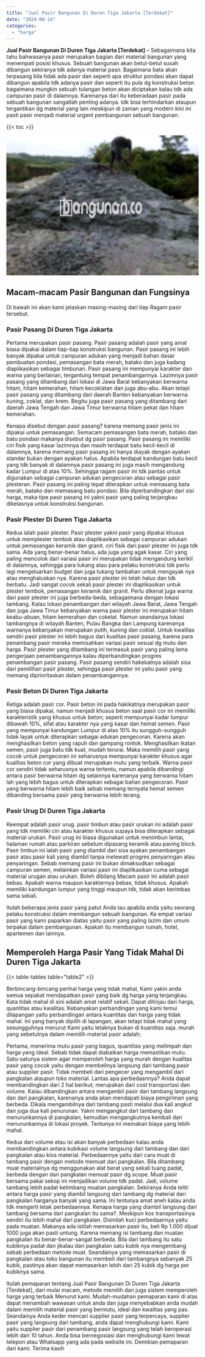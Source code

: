 ```yaml
---
title: "Jual Pasir Bangunan Di Duren Tiga Jakarta [Terdekat]"
date: "2024-08-14"
categories: 
  - "harga"
---
```


**Jual Pasir Bangunan Di Duren Tiga Jakarta \[Terdekat\]** – Sebagaimana kita tahu bahwasanya pasir merupakan bagian dari material bangunan yang menempati posisi khusus. Sebuah bangunan akan betul-betul susah dibangun sekiranya tdk adanya material pasir. Bagaimana bata akan terpasang bila tidak ada pasir dan seperti apa struktur pondasi akan dapat dibangun apabila tdk adanya pasir dan seperti itu pula dg konstruksi beton bagaimana mungkin sebuah tulangan beton akan diciptakan kalau tdk ada campuran pasir di dalamnya. Karenanya dari itu keberadaan pasir pada sebuah bangunan sangatlah penting adanya. tdk bisa terhindarkan ataupun tergantikan dg material yang lain meskipun di zaman yang modern kini ini pasti pasir menjadi material urgent pembangunan sebuah bangunan.

{{< toc >}}

![Jual Pasir Bangunan Di Duren Tiga Jakarta [Terdekat]](/images/jual-pasir-bangunan-17.png)

## Macam-macam Pasir Bangunan dan Fungsinya

Di bawah ini akan kami jelaskan masing-masing dari tiap Ragam pasir tersebut.

### Pasir Pasang Di Duren Tiga Jakarta

Pertama merupakan pasir pasang. Pasir pasang adalah pasir yang amat biasa dipakai dalam tiap-tiap konstruksi bangunan. Pasir pasang ini lebih banyak dipakai untuk campuran adukan yang menjadi bahan dasar pembuatan pondasi, pemasangan bata merah, batako dan juga kadang diaplikasikan sebagai timbunan. Pasir pasang ini mempunyai karakter dan warna yang berlainan, tergantung tempat penambangannya. Lazimnya pasir pasang yang ditambang dari lokasi di Jawa Barat kebanyakan berwarna hitam, hitam kemerahan, hitam kecoklatan dan juga abu-abu. Akan tetapi pasir pasang yang ditambang dari daerah Banten kebanyakan berwarna kuning, coklat, dan krem. Begitu juga pasir pasang yang ditambang dari daerah Jawa Tengah dan Jawa Timur berwarna hitam pekat dan hitam kemerahan.

Kenapa disebut dengan pasir pasang? karena memang pasir jenis ini dipakai untuk pemasangan. Semacam pemasangan bata merah, batako dan batu pondasi makanya disebut dg pasir pasang. Pasir pasang ini memiliki ciri fisik yang kasar lazimnya dan masih terdapat batu kecil-kecil di dalamnya, karena memang pasir pasang ini hanya diayak dengan ayakan standar bukan dengan ayakan halus. Apabila terdapat kandungan batu kecil yang tdk banyak di dalamnya pasir pasang ini juga masih mengandung kadar Lumpur di atas 10%. Sehingga ragam pasir ini tdk pantas untuk digunakan sebagai campuran adukan pengecoran atau sebagai pasir plesteran. Pasir pasang ini paling tepat diterapkan untuk memasang bata merah, batako dan memasang batu pondasi. Bila diperbandingkan dari sisi harga, maka tipe pasir pasang ini yakni pasir yang paling terjangkau dikelasnya untuk konstruksi bangunan.

### Pasir Plester Di Duren Tiga Jakarta

Kedua ialah pasir plester. Pasir plester yakni pasir yang dipakai khusus untuk memplester tembok atau diaplikasikan sebagai campuran adukan untuk pemasangan keramik dan granit. ciri fisik dari pasir plester ini juga tdk sama. Ada yang benar-benar halus, ada juga yang agak kasar. Ciri yang paling mencolok dari variasi pasir ini merupakan tidak mengandung kerikil di dalamnya, sehingga para tukang atau para pelaku konstruksi tdk perlu lagi mengeluarkan budget dan juga tukang tambahan untuk mengayak nya atau menghaluskan nya. Karena pasir plester ini telah halus dan tdk berbatu. Jadi sangat cocok sekali pasir plester ini diaplikasikan untuk plester tembok, pemasangan keramik dan granit. Perlu dikenal juga warna dari pasir plester ini juga berbeda-beda, sebagaimana dengan lokasi tambang. Kalau lokasi penambangan dari wilayah Jawa Barat, Jawa Tengah dan juga Jawa Timur kebanyakan warna pasir plester ini merupakan hitam keabu-abuan, hitam kemerahan dan cokelat. Namun seandainya lokasi tambangnya di wilayah Banten, Pulau Bangka dan Lampung karenanya warnanya kebanyakan merupakan putih, kuning dan coklat. Untuk kwalitas sendiri pasir plester ini lebih bagus dari kualitas pasir pasang, karena para penambang pasir mereka memisahkan variasi pasir sesuai dg mutu dan harga. Pasir plester yang ditambang ini termasuk pasir yang paling lama pengerjaan penambangannya kalau diperbandingkan progres penambangan pasir pasang. Pasir pasang sendiri hakekatnya adalah sisa dari pemilihan pasir plester, sehingga pasir plester ini yaitu pasir yang memang diprioritaskan dalam penambangannya.

### Pasir Beton Di Duren Tiga Jakarta

Ketiga adalah pasir cor. Pasir beton ini pada hakikatnya merupakan pasir yang biasa dipakai, namun menjadi khusus beton saat pasir cor ini memiliki karakteristik yang khusus untuk beton; seperti mempunyai kadar lumpur dibawah 10%, sifat atau karakter nya yang kasar dan hemat semen. Pasir yang mempunyai kandungan Lumpur di atas 10% itu sungguh-sungguh tidak layak untuk diterapkan sebagai adukan pengecoran. Karena akan menghasilkan beton yang rapuh dan gampang rontok. Menghasilkan ikatan semen, pasir juga batu tdk kuat, mudah terurai. Maka memilih pasir yang cocok untuk pengecoran ini seharusnya mempunyai karakter khusus agar kualitas beton cor yang dibuat merupakan mutu yang terbaik. Warna pasir cor sendiri tidak seharusnya warna tertentu, namun apabila dibandingi antara pasir berwarna hitam dg selainnya karenanya yang berwarna hitam lah yang lebih bagus untuk diterapkan sebagai bahan pengecoran. Pasir yang berwarna hitam lebih baik sebab memang ternyata hemat semen dibanding bersama pasir yang berwarna lebih terang.

### Pasir Urug Di Duren Tiga Jakarta

Keempat adalah pasir urug. pasir timbun atau pasir urukan ini adalah pasir yang tdk memiliki ciri atau karakter khusus supaya bisa diterapkan sebagai material urukan. Pasir urug ini biasa digunakan untuk menimbun lantai, halaman rumah atau parkiran sebelum dipasang keramik atau paving block. Pasir timbun ini ialah pasir yang diambil dari sisa ayakan penambangan pasir atau pasir kali yang diambil tanpa melewati progres penyaringan atau penyaringan. Sebab memang pasir ini bukan dimaksudkan sebagai campuran semen, melainkan variasi pasir ini diaplikasikan cuma sebagai material urugan atau urukan. Boleh dibilang Macam pasir ini adalah pasir bebas. Apakah warna maupun karakternya bebas, tidak khusus. Apakah memiliki kandungan lumpur yang tinggi maupun tdk, tidak akan berimbas sama sekali.

Itulah beberapa jenis pasir yang patut Anda tau apabila anda yaitu seorang pelaku konstruksi dalam membangun sebuah bangunan. Ke empat variasi pasir yang kami paparkan diatas yaitu pasir yang paling lazim dan umum terpakai dalam pembangunan. Apakah itu membangun rumah, hotel, apartemen dan lainnya.

## Memperoleh Harga Pasir Yang Tidak Mahal Di Duren Tiga Jakarta

{{< table-tables table="table2" >}}

Berbincang-bincang perihal harga yang tidak mahal, Kami yakin anda semua sepakat mendapatkan pasir yang baik dg harga yang terjangkau. Kata tidak mahal di sini adalah amat relatif sekali. Dapat ditinjau dari harga, quantitas atau kwalitas. Kebanyakan perbandingan yang kami temui dilapangan yaitu perbandingan antara kuantitas dan harga yang tidak mahal. Ini yang banyak dipilih di lapangan, akan tetapi tidak mahal yang sesungguhnya menurut Kami yaitu letaknya bukan di kuantitas saja. murah yang sebetulnya dalam memilih material pasir adalah;

Pertama, menerima mutu pasir yang bagus, quantitas yang melimpah dan harga yang ideal. Sebab tidak dapat diabaikan harga memastikan mutu. Satu-satunya sistem agar memperoleh harga yang murah dengan kualitas pasir yang cocok yaitu dengan membelinya langsung dari tambang pasir atau supplier pasir. Tidak membeli dari pengecer yang mengambil dari pangkalan ataupun toko material. Lantas apa perbedaannya? Anda dapat membandingkan dari 2 hal berikut; merupakan dari cost transportasi dan volume. Kalau dibandingkan antara mengambil pasir dari tambang langsung dan dari pangkalan, karenanya anda akan mendapati biaya pengiriman yang berbeda. Dikala mengambilnya dari tambang pasti melalui dua kali angkut dan juga dua kali penurunan. Yakni mengangkut dari tambang dan menurunkannya di pangkalan, kemudian mengangkutnya kembali dan menurunkannya di lokasi proyek. Tentunya ini memakan biaya yang lebih mahal.

Kedua dari volume atau isi akan banyak perbedaan kalau anda membandingkan antara kubikasi volume langsung dari tambang dan dari pangkalan atau kios material. Perbedaannya yaitu dari cara muat di tambang pasir dengan metode memuat dari pangkalan. Bila ditambang muat materialnya dg menggunakan alat berat yang sekali tuang padat, berbeda dengan dari pangkalan memuat pasir dg scope. Muat pasir bersama pakai sekop ini menjadikan volume tdk padat. Jadi, volume tambang lebih padat ketimbang muatan pangkalan. Sekiranya Anda teliti antara harga pasir yang diambil langsung dari tambang dg material dari pangkalan harganya banyak yang sama. Ini tentunya amat aneh kalau anda tdk mengerti letak perbedaannya. Kenapa harga yang diambil langsung dari tambang bersama dari pangkalan itu sama?. Meskipun kos transportasinya sendiri itu lebih mahal dari pangkalan. Disinilah kuci perbedaannya yaitu pada muatan. Makanya ada istilah memasarkan pasir itu, beli Rp 1.000 dijual 1000 juga akan pasti untung. Karena memang isi tambang dan muatan pangkalan itu benar-benar-sangat berbeda. Bila dari tambang itu satu kubiknya padat dan jikalau dari pangkalan satu kubik nya mengembang sebab perbedaan metode muat. Seandainya yang memasarkan pasir di pangkalan atau toko bangunan itu membeli dari tambangnya sebanyak 25 kubik, pastinya akan dapat memasarkan lebih dari 25 kubik dg harga per kubiknya sama.

Itulah pemaparan tentang Jual Pasir Bangunan Di Duren Tiga Jakarta \[Terdekat\], dari mulai macam, metode memilih dan juga sistem memperoleh harga yang terbaik Menurut kami. Mudah-mudahan pemaparan kami di atas dapat menambah wawasan untuk anda dan juga menyebabkan anda mudah dalam memilih material pasir yang bermutu, ideal dan kwalitas yang pas. Seandainya Anda keder mencari supplier pasir yang terpercaya, supplier pasir yang langsung dari tambang, anda dapat menghubungi kami. Kami yaitu supplier pasir dari penambang pasir langsung yang telah beroperasi lebih dari 10 tahun. Anda bisa bernegosiasi dan menghubungi kami lewat telepon atau Whatsapp yang ada pada website ini. Demikian pemaparan dari kami. Terima kasih

